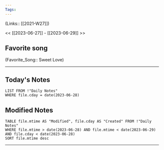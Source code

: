```yaml
---
Tags:
---
```

(Links:: [[2021-W27]])

<< [[2023-06-27]] - [[2023-06-29]] >>
## Favorite song
(Favorite_Song:: Sweet Love)

___
## Today's Notes
```dataview
LIST FROM !"Daily Notes"
WHERE file.cday = date(2023-06-28)
```
## Modified Notes
```dataview
TABLE file.mtime AS "Modified", file.cday AS "Created" FROM !"Daily Notes" 
WHERE file.mtime > date(2023-06-28) AND file.mtime < date(2023-06-29) AND file.cday < date(2023-06-28)
SORT file.mtime desc
```
___
